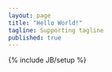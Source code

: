 ```yaml
---
layout: page
title: "Hello World!"
tagline: Supporting tagline
published: true
---
```


{% include JB/setup %}

